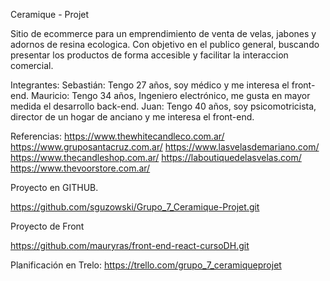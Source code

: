 Ceramique - Projet

Sitio de ecommerce para un emprendimiento de venta de velas, jabones y adornos de resina ecologica.
Con objetivo en el publico general, buscando presentar los productos de forma accesible y facilitar la interaccion comercial.

Integrantes: 
Sebastián: Tengo 27 años, soy médico y me interesa el front-end.
Mauricio: Tengo 34 años, Ingeniero electrónico, me gusta en mayor medida el desarrollo back-end.
Juan: Tengo 40 años, soy psicomotricista, director de un hogar de anciano y me interesa el front-end.


Referencias:
    https://www.thewhitecandleco.com.ar/
    https://www.gruposantacruz.com.ar/
    https://www.lasvelasdemariano.com/
    https://www.thecandleshop.com.ar/
    https://laboutiquedelasvelas.com/
    https://www.thevoorstore.com.ar/

Proyecto en GITHUB.

https://github.com/sguzowski/Grupo_7_Ceramique-Projet.git

Proyecto de Front

https://github.com/mauryras/front-end-react-cursoDH.git

Planificación en Trelo:
https://trello.com/grupo_7_ceramiqueprojet